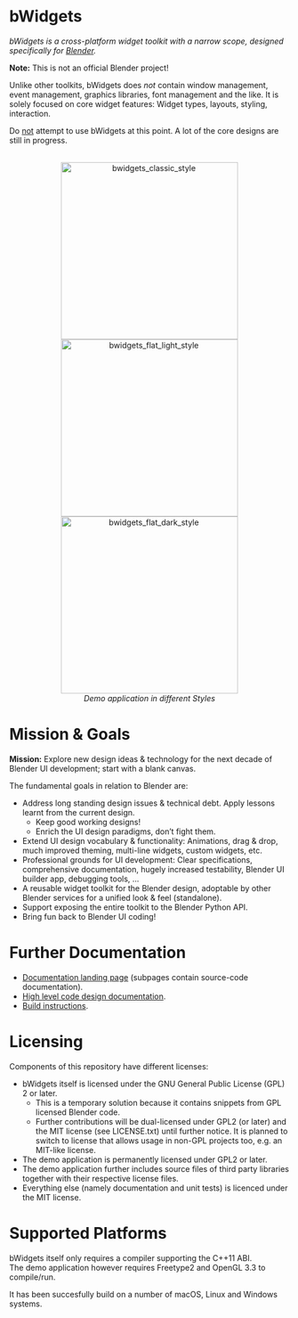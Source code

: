 bWidgets
========

_bWidgets is a cross-platform widget toolkit with a narrow scope, designed
specifically for [Blender](https://www.blender.org/)._

__Note:__ This is not an official Blender project!

Unlike other toolkits, bWidgets does _not_ contain window management, event
management, graphics libraries, font management and the like. It is solely
focused on core widget features: Widget types, layouts, styling, interaction.

Do <u>not</u> attempt to use bWidgets at this point. A lot of the core designs
are still in progress.

<br/>
<div align="center">
<img width="318" alt="bwidgets_classic_style" src="https://user-images.githubusercontent.com/7873998/147843328-a97c0841-9a71-41bb-8b8b-41c6af5c55ee.png"> <img width="318" alt="bwidgets_flat_light_style" src="https://user-images.githubusercontent.com/7873998/147843329-fb01ebc0-62b9-4f3a-a1cb-cf61f7d0c84a.png"> <img width="318" alt="bwidgets_flat_dark_style" src="https://user-images.githubusercontent.com/7873998/147843330-a249ab1f-a2b3-4653-b69d-92ae9dbc2b99.png">

<br/>
<i>Demo application in different Styles</i>
</div>

Mission & Goals
===============

__Mission:__ Explore new design ideas & technology for the next decade of
Blender UI development; start with a blank canvas.

The fundamental goals in relation to Blender are:
* Address long standing design issues & technical debt. Apply lessons learnt
  from the current design.
  * Keep good working designs!
  * Enrich the UI design paradigms, don’t fight them.
* Extend UI design vocabulary & functionality: Animations, drag & drop, much
  improved theming, multi-line widgets, custom widgets, etc.
* Professional grounds for UI development: Clear specifications, comprehensive
  documentation, hugely increased testability, Blender UI builder app, debugging
  tools, ...
* A reusable widget toolkit for the Blender design, adoptable by other Blender
  services for a unified look & feel (standalone).
* Support exposing the entire toolkit to the Blender Python API.
* Bring fun back to Blender UI coding!

Further Documentation
=====================
* [Documentation landing page](https://julianeisel.github.io/bWidgets/index.html)
  (subpages contain source-code documentation).
* [High level code design documentation](https://julianeisel.github.io/bWidgets/md_docs_bWidgets_about.html).
* [Build instructions](https://julianeisel.github.io/bWidgets/md_docs_build_instructions.html).


Licensing
========

Components of this repository have different licenses:
* bWidgets itself is licensed under the GNU General Public License (GPL) 2 or
  later.
  * This is a temporary solution because it contains snippets from GPL
    licensed Blender code.
  * Further contributions will be dual-licensed under GPL2 (or later) and the MIT
    license (see LICENSE.txt) until further notice. It is planned to switch to
    license that allows usage in non-GPL projects too, e.g. an MIT-like license.
* The demo application is permanently licensed under GPL2 or later.
* The demo application further includes source files of third party libraries
  together with their respective license files.
* Everything else (namely documentation and unit tests) is licenced under the MIT
  license.


# Supported Platforms

bWidgets itself only requires a compiler supporting the C++11 ABI.<br/>
The demo application however requires Freetype2 and OpenGL 3.3 to compile/run.

It has been succesfully build on a number of macOS, Linux and Windows systems.

